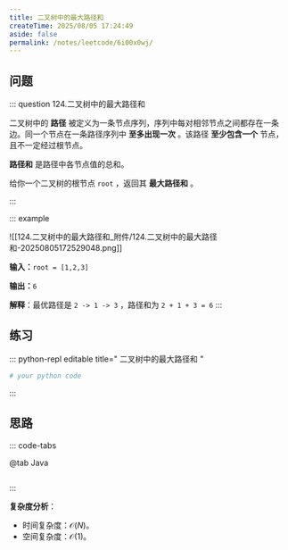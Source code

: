 ```yaml
---
title: 二叉树中的最大路径和
createTime: 2025/08/05 17:24:49
aside: false
permalink: /notes/leetcode/6i00x0wj/
---
```


## **问题**

::: question 124.二叉树中的最大路径和

二叉树中的 **路径** 被定义为一条节点序列，序列中每对相邻节点之间都存在一条边。同一个节点在一条路径序列中 **至多出现一次** 。该路径 **至少包含一个** 节点，且不一定经过根节点。

**路径和** 是路径中各节点值的总和。

给你一个二叉树的根节点 `root` ，返回其 **最大路径和** 。

:::

::: example 

![[124.二叉树中的最大路径和_附件/124.二叉树中的最大路径和-20250805172529048.png]]

**输入：**`root = [1,2,3]`

**输出：**`6`

**解释**：最优路径是 `2 -> 1 -> 3` ，路径和为 `2 + 1 + 3 = 6`
:::

## **练习**

::: python-repl editable title=" 二叉树中的最大路径和 "

```python
# your python code
```

:::

## **思路**

::: code-tabs

@tab Java

```java


```

:::

**复杂度分析**：

- 时间复杂度：$\mathcal{O}(N)$。
- 空间复杂度：$\mathcal{O}(1)$。